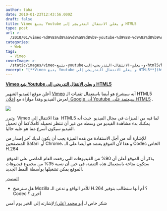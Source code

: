 ```yaml
---
author: taha
date: 2010-01-23T12:43:56.000Z
draft: false
title: Vimeo يتبع Youtube و يعلن الانتقال التدريجي إلى HTML5
type: post
url: >-
  /2010/01/vimeo-%d9%8a%d8%aa%d8%a8%d8%b9-youtube-%d9%88-%d9%8a%d8%b9%d9%84%d9%86-%d8%a7%d9%84%d8%a7%d9%86%d8%aa%d9%82%d8%a7%d9%84-%d8%a7%d9%84%d8%aa%d8%af%d8%b1%d9%8a%d8%ac%d9%8a-%d8%a5%d9%84%d9%89-html5/
categories:
  - Web
tags:
  - Vimeo
coverImage: >-
  /static/images/vimeo-يتبع-youtube-و-يعلن-الانتقال-التدريجي-إلى-html5/html5playervimeo.jpg
excerpt: "[**Vimeo يتبع Youtube و يعلن الانتقال التدريجي إلى HTML5**](https://www.it-scoop.com/2010/01/vimeo-%d9%8a%d8%aa%d8%a8%d8%b9-youtube-%d9%88-%d9%8a%d8%b9%d9%84%d9%86-%d8%a7%d9%84%d8%a7%d9%86%d8%aa%d9%82%d8%a7%d9%84-%d8%a7%d9%84%d8%aa%d8%af%d8%b1%d9%8a%d8%ac%d9%8a-%d8%a5%d9%84%d9%89-html5/)\n\nأعلن موقع الفيديو الشهير [Vimeo](http://www.vimeo.com) أنه سيشرع هو أيضا باستعمال تقنيات الـ HTML5\_ لعرض الفيديو وهذا موازاة مع إ[علان\_ Google\_ أن Youtube\_ سيعتمد على HTML5](https://www.it-scoop.com/2010/01/youtube-%d8%aa%d8%a8%d8%af%d8%a3-%d8%a7%d8%b3%d8%aa%d8%b9%d9%85%d8%a7%d9%84-%d8%a7%d9%84%d9%80-html5/) .\n\n\n\nوتبرر\_ Vimeo هذا الانتقال إلى\_ HTML5 لما"
---
```

[**Vimeo يتبع Youtube و يعلن الانتقال التدريجي إلى HTML5**](https://www.it-scoop.com/2010/01/vimeo-%d9%8a%d8%aa%d8%a8%d8%b9-youtube-%d9%88-%d9%8a%d8%b9%d9%84%d9%86-%d8%a7%d9%84%d8%a7%d9%86%d8%aa%d9%82%d8%a7%d9%84-%d8%a7%d9%84%d8%aa%d8%af%d8%b1%d9%8a%d8%ac%d9%8a-%d8%a5%d9%84%d9%89-html5/)

أعلن موقع الفيديو الشهير [Vimeo](http://www.vimeo.com) أنه سيشرع هو أيضا باستعمال تقنيات الـ HTML5  لعرض الفيديو وهذا موازاة مع إ[علان  Google  أن Youtube  سيعتمد على HTML5](https://www.it-scoop.com/2010/01/youtube-%d8%aa%d8%a8%d8%af%d8%a3-%d8%a7%d8%b3%d8%aa%d8%b9%d9%85%d8%a7%d9%84-%d8%a7%d9%84%d9%80-html5/) .

![](/static/images/vimeo-يتبع-youtube-و-يعلن-الانتقال-التدريجي-إلى-html5/html5playervimeo.jpg)

وتبرر  Vimeo هذا الانتقال إلى  HTML5 لما فيه من الميزات في مجال الفيديو  حيث أنه يمكنك بدء مشاهدة الفيديو من وسطه من غير أن تنتظر تحميله كاملا،كما أن تحميل الفيديو سيكون أسرع مما هو عليه حاليا.

للإشارة أنه من أجل الاستفادة من هذه الميزة يجب أن يكون لديك آخر إصدار من المتصفحين Safari  أو Chrome، و هذا لأن الموقع يعتمد هو أيضا على الـ Codec الخاص H.264

يذكر أن الموقع أعلن أن 90% من الفيديوهات التي رفعت العام الماضي على الموقع  ستكون متاحة باستعمال هذه التقنية، في حين أن نسبة 35% من مجموع فيديوهات الموقع يمكن تشغيلها بواسطة النمط الجديد.

[المصدر](http://www.pcmag.com/article2/0,2817,2358335,00.asp)

-   هل سترضخ Mozilla للأمر الواقع و تدعن الـ H.264 ؟ أم أنها ستطالب بتوفير Codec أخرى ؟

شكر خاص لـ [أبو محمد (علي) ](http://www.facebook.com/profile.php?ref=profile\&id=1506799523)لإشارته إلى الخبر يوم أمس
